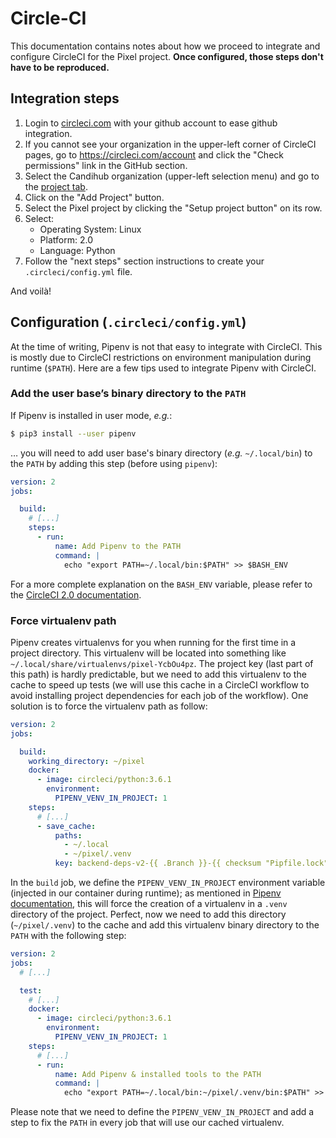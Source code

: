 # Circle-CI

This documentation contains notes about how we proceed to integrate and
configure CircleCI for the Pixel project. **Once configured, those steps don't
have to be reproduced.**

## Integration steps

1. Login to [circleci.com](https://circleci.com) with your github account to
   ease github integration.
2. If you cannot see your organization in the upper-left corner of CircleCI
   pages, go to https://circleci.com/account and click the "Check permissions"
   link in the GitHub section.
3. Select the Candihub organization (upper-left selection menu) and go to the
   [project tab](https://circleci.com/projects/gh/Candihub).
4. Click on the "Add Project" button.
5. Select the Pixel project by clicking the "Setup project button" on its row.
6. Select:
    - Operating System: Linux
    - Platform: 2.0
    - Language: Python
7. Follow the "next steps" section instructions to create your
   `.circleci/config.yml` file.

And voilà!

## Configuration (`.circleci/config.yml`)

At the time of writing, Pipenv is not that easy to integrate with CircleCI. This
is mostly due to CircleCI restrictions on environment manipulation during
runtime (`$PATH`). Here are a few tips used to integrate Pipenv with CircleCI.

### Add the user base’s binary directory to the `PATH`

If Pipenv is installed in user mode, _e.g._:

```bash
$ pip3 install --user pipenv
```

… you will need to add user base's binary directory (_e.g._ `~/.local/bin`) to
the `PATH` by adding this step (before using `pipenv`):

```yaml
version: 2
jobs:

  build:
    # [...]
    steps:
      - run:
          name: Add Pipenv to the PATH
          command: |
            echo "export PATH=~/.local/bin:$PATH" >> $BASH_ENV
```

For a more complete explanation on the `BASH_ENV` variable, please refer to the
[CircleCI 2.0
documentation](https://circleci.com/docs/2.0/env-vars/#interpolating-environment-variables-to-set-other-environment-variables).

### Force virtualenv path

Pipenv creates virtualenvs for you when running for the first time in a project
directory. This virtualenv will be located into something like
`~/.local/share/virtualenvs/pixel-YcbOu4pz`. The project key (last part of this
path) is hardly predictable, but we need to add this virtualenv to the cache to
speed up tests (we will use this cache in a CircleCI workflow to avoid
installing project dependencies for each job of the workflow). One solution is
to force the virtualenv path as follow:

```yaml
version: 2
jobs:

  build:
    working_directory: ~/pixel
    docker:
      - image: circleci/python:3.6.1
        environment:
          PIPENV_VENV_IN_PROJECT: 1
    steps:
      # [...]
      - save_cache:
          paths:
            - ~/.local
            - ~/pixel/.venv
          key: backend-deps-v2-{{ .Branch }}-{{ checksum "Pipfile.lock" }}
```

In the `build` job, we define the `PIPENV_VENV_IN_PROJECT` environment variable
(injected in our container during runtime); as mentioned in [Pipenv
documentation](https://docs.pipenv.org/advanced.html#configuration-with-environment-variables),
this will force the creation of a virtualenv in a `.venv` directory of the
project. Perfect, now we need to add this directory (`~/pixel/.venv`) to the
cache and add this virtualenv binary directory to the `PATH` with the following step:

```yaml
version: 2
jobs:
  # [...]

  test:
    # [...]
    docker:
      - image: circleci/python:3.6.1
        environment:
          PIPENV_VENV_IN_PROJECT: 1
    steps:
      # [...]
      - run:
          name: Add Pipenv & installed tools to the PATH
          command: |
            echo "export PATH=~/.local/bin:~/pixel/.venv/bin:$PATH" >> $BASH_ENV
```

Please note that we need to define the `PIPENV_VENV_IN_PROJECT` and add a step
to fix the `PATH` in every job that will use our cached virtualenv.
